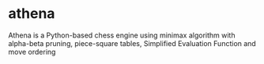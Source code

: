 # athena
Athena is a Python-based chess engine using minimax algorithm with alpha-beta pruning, piece-square tables, Simplified Evaluation Function and move ordering
